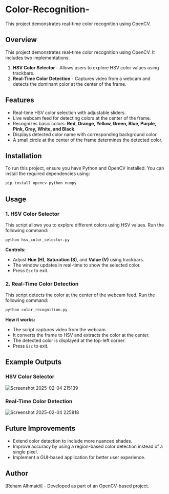 # Color-Recognition-
This project demonstrates real-time color recognition using OpenCV.



## Overview
This project demonstrates real-time color recognition using OpenCV. It includes two implementations:
1. **HSV Color Selector** - Allows users to explore HSV color values using trackbars.
2. **Real-Time Color Detection** - Captures video from a webcam and detects the dominant color at the center of the frame.


## Features
- Real-time HSV color selection with adjustable sliders.
- Live webcam feed for detecting colors at the center of the frame.
- Recognizes basic colors: **Red, Orange, Yellow, Green, Blue, Purple, Pink, Gray, White, and Black**.
- Displays detected color name with corresponding background color.
- A small circle at the center of the frame determines the detected color.



## Installation
To run this project, ensure you have Python and OpenCV installed. You can install the required dependencies using:
```sh
pip install opencv-python numpy
```


## Usage
### 1. HSV Color Selector
This script allows you to explore different colors using HSV values.
Run the following command:
```sh
python hsv_color_selector.py
```



**Controls:**
- Adjust **Hue (H)**, **Saturation (S)**, and **Value (V)** using trackbars.
- The window updates in real-time to show the selected color.
- Press `Esc` to exit.



### 2. Real-Time Color Detection
This script detects the color at the center of the webcam feed.
Run the following command:
```sh
python color_recognition.py
```


**How it works:**
- The script captures video from the webcam.
- It converts the frame to HSV and extracts the color at the center.
- The detected color is displayed at the top-left corner.
- Press `Esc` to exit.



## Example Outputs
### HSV Color Selector

![Screenshot 2025-02-04 215139](https://github.com/user-attachments/assets/511acb3c-7ed2-47bb-9a2f-94737814c786)





### Real-Time Color Detection

![Screenshot 2025-02-04 225818](https://github.com/user-attachments/assets/80fe5a13-a4a8-4cb7-8449-a86cba7cb09f)




## Future Improvements
- Extend color detection to include more nuanced shades.
- Improve accuracy by using a region-based color detection instead of a single pixel.
- Implement a GUI-based application for better user experience.



## Author
[Reham Alhmaidi] - Developed as part of an OpenCV-based project.


